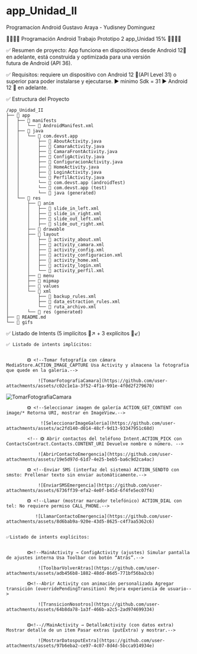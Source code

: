 # app_Unidad_II

Programacion Android Gustavo Araya - Yudisney Dominguez

📱📱📱📱 Programación Android Trabajo Prototipo 2 app_Unidad 15% 📱📱📱📱

✅ Resumen de proyecto: App funciona en dispositivos desde Android 12🤖 en adelante, está construida y optimizada para una versión  
futura de Android (API 36).

✅ Requisitos: requiere un dispositivo con Android 12 🤖(API Level 31) o superior para poder instalarse y ejecutarse.
▶ minimo Sdk = 31
▶ Android 12 🤖 en adelante.

✅ Estructura del Proyecto

```text
/app_Unidad_II
├── 📁 app
│   ├── 📁 manifests
│   │   └── 📜 AndroidManifest.xml
│   ├── 📁 java
│   │   └── 📁 com.devst.app
│   │       ├── 📜 AboutActivity.java
│   │       ├── 📜 CamaraActivity.java
│   │       ├── 📜 CamaraFrontActivity.java
│   │       ├── 📜 ConfigActivity.java
│   │       ├── 📜 ConfiguracionActivity.java
│   │       ├── 📜 HomeActivity.java
│   │       ├── 📜 LoginActivity.java
│   │       └── 📜 PerfilActivity.java
│   │       └── 📁 com.devst.app (androidTest)
│   │       └── 📁 com.devst.app (test)
│   │       └── 📁 java (generated)
│   └── 📁 res
│       ├── 📁 anim
│       │   ├── 📜 slide_in_left.xml
│       │   ├── 📜 slide_in_right.xml
│       │   ├── 📜 slide_out_left.xml
│       │   ├── 📜 slide_out_right.xml
│       ├── 📁 drawable
│       ├── 📁 layout
│       │   ├── 📜 activity_about.xml
│       │   ├── 📜 activity_camara.xml
│       │   ├── 📜 activity_config.xml
│       │   ├── 📜 activity_configuracion.xml
│       │   ├── 📜 activity_home.xml
│       │   ├── 📜 activity_login.xml
│       │   └── 📜 activity_perfil.xml
│       ├── 📁 menu
│       ├── 📁 mipmap
│       ├── 📁 values
│       └── 📁 xml
│           ├── 📜 backup_rules.xml
│           ├── 📜 data_estraction_rules.xml
│           └── 📜 ruta_archivo.xml
│       └── 📁 res (generated)
├── 📜 README.md
└── 📁 gifs
```

✅ Listado de Intents (5 implícitos 📱↗ + 3 explícitos 📱↙)

    ✅ Listado de intents implícitos:


            ❎ <!--Tomar fotografía con cámara MediaStore.ACTION_IMAGE_CAPTURE Usa Activity y almacena la fotografia que quede en la galeria.-->
             
                ![TomarFotografiaCamara](https://github.com/user-attachments/assets/c02c1e1a-3f52-4f1a-991e-4f0d2f279670)
![TomarFotografiaCamara](https://github.com/user-attachments/assets/625c8d08-1570-451c-b1e7-8b8fee4e8fa7)

            ❎ <!--Seleccionar imagen de galería ACTION_GET_CONTENT con image/* Retorna URI, mostrar en ImageView.-->
               
                 ![SeleccionarImageGaleria](https://github.com/user-attachments/assets/ac2fd140-d014-48cf-9d13-93347951c68d)

            <!-- ❎ Abrir contactos del teléfono Intent.ACTION_PICK con ContactsContract.Contacts.CONTENT_URI Devuelve nombre o número. -->

                ![AbrirContactoEmergencia](https://github.com/user-attachments/assets/19e5d97d-61d7-4e25-beb5-ba6c9d2ca4ac)

            ❎ <!--Enviar SMS (interfaz del sistema) ACTION_SENDTO con smsto: Prellenar texto sin enviar automáticamente.-->
                
                ![EnviarSMSEmergencia](https://github.com/user-attachments/assets/6736ff39-efa2-4e0f-b45d-6f4fe5ec07f4)

            ❎ <!--Llamar (mostrar marcador telefónico) ACTION_DIAL con tel: No requiere permiso CALL_PHONE.-->

               ![LlamarContactoEmergencia](https://github.com/user-attachments/assets/8d6bab9a-920e-43d5-8625-c4f7aa5362c6)


    ✅Listado de intents explícitos:


            ❎<!--MainActivity → ConfigActivity (ajustes) Simular pantalla de ajustes interna Usa Toolbar con botón “Atrás”.-->

                ![ToolbarVolverAtras](https://github.com/user-attachments/assets/adb456b8-1882-48dd-86d5-771bf56ba2cb)

            ❎<!--Abrir Activity con animación personalizada Agregar transición (overridePendingTransition) Mejora experiencia de usuario-->

                ![TransicionNosotros](https://github.com/user-attachments/assets/64b8da78-1a3f-466b-a2c5-2ad974699334)


            ❎<!--//MainActivity → DetalleActivity (con datos extra) Mostrar detalle de un item Pasar extras (putExtra) y mostrar.-->

                ![MostrarDatosputExtra](https://github.com/user-attachments/assets/97b6eba2-ce97-4c07-8d4d-5bcca914934e)

